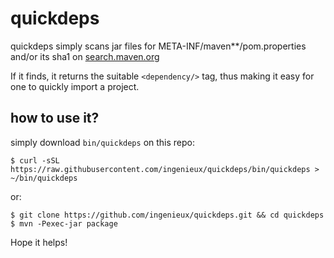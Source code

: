 # quickdeps

quickdeps simply scans jar files for META-INF/maven**/pom.properties and/or its sha1 on [search.maven.org](https://search.maven.org/)
 
If it finds, it returns the suitable ```<dependency/>``` tag, thus making it easy for one to quickly import a project.

## how to use it?

simply download ```bin/quickdeps``` on this repo:

```
$ curl -sSL https://raw.githubusercontent.com/ingenieux/quickdeps/bin/quickdeps > ~/bin/quickdeps
```

or:

```
$ git clone https://github.com/ingenieux/quickdeps.git && cd quickdeps
$ mvn -Pexec-jar package
```

Hope it helps!
